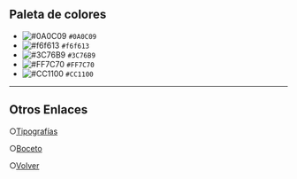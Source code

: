 ## Paleta de colores

* ![#0A0C09](https://via.placeholder.com/15/0A0C09/000000?text=+) `#0A0C09`
* ![#f6f613](https://via.placeholder.com/15/f6f613/000000?text=+) `#f6f613`
* ![#3C76B9](https://via.placeholder.com/15/3C76B9/000000?text=+) `#3C76B9`
* ![#FF7C70](https://via.placeholder.com/15/FF7C70/000000?text=+) `#FF7C70`
* ![#CC1100](https://via.placeholder.com/15/CC1100/000000?text=+) `#CC1100`

-------------------------------------------------------------------
## Otros Enlaces 
 ○[Tipografías](https://github.com/EveraldoGCH/grupo_4_FunkoShop/blob/main/Design/Tipografias.md "Tipografías")
 
 ○[Boceto](https://github.com/EveraldoGCH/grupo_4_FunkoShop/tree/main/Wireframe "Boceto")
 
 ○[Volver](https://github.com/EveraldoGCH/grupo_4_FunkoShop/blob/main/README.md "Volver")

